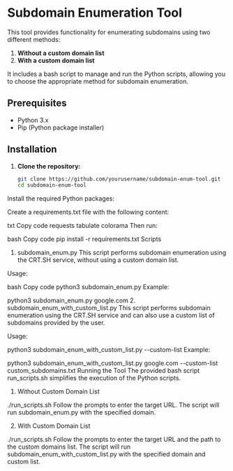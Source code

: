# Subdomain Enumeration Tool

This tool provides functionality for enumerating subdomains using two different methods:

1. **Without a custom domain list**
2. **With a custom domain list**

It includes a bash script to manage and run the Python scripts, allowing you to choose the appropriate method for subdomain enumeration.

## Prerequisites

- Python 3.x
- Pip (Python package installer)

## Installation

1. **Clone the repository:**

   ```bash
   git clone https://github.com/yourusername/subdomain-enum-tool.git
   cd subdomain-enum-tool
Install the required Python packages:

Create a requirements.txt file with the following content:

txt
Copy code
requests
tabulate
colorama
Then run:

bash
Copy code
pip install -r requirements.txt
Scripts
1. subdomain_enum.py
This script performs subdomain enumeration using the CRT.SH service, without using a custom domain list.

Usage:

bash
Copy code
python3 subdomain_enum.py <target-domain>
Example:


python3 subdomain_enum.py google.com
2. subdomain_enum_with_custom_list.py
This script performs subdomain enumeration using the CRT.SH service and can also use a custom list of subdomains provided by the user.

Usage:


python3 subdomain_enum_with_custom_list.py <target-domain> --custom-list <path-to-custom-list>
Example:


python3 subdomain_enum_with_custom_list.py google.com --custom-list custom_subdomains.txt
Running the Tool
The provided bash script run_scripts.sh simplifies the execution of the Python scripts.

1. Without Custom Domain List

./run_scripts.sh
Follow the prompts to enter the target URL. The script will run subdomain_enum.py with the specified domain.

2. With Custom Domain List

./run_scripts.sh
Follow the prompts to enter the target URL and the path to the custom domains list. The script will run subdomain_enum_with_custom_list.py with the specified domain and custom list.
